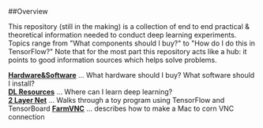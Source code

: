 ##Overview

This repository (still in the making) is a collection of end to end practical & theoretical information needed to conduct deep learning experiments. Topics range from "What components should I buy?" to "How do I do this in TensorFlow?" Note that for the most part this repository acts like a hub: it points to good information sources which helps solve problems.

**[Hardware&Software](https://github.com/kyeokabe/notes/blob/master/Hardware%26Software.md)** ...  What hardware should I buy? What software should I install?  
**[DL Resources](https://github.com/kyeokabe/notes/blob/master/DL%20Resources.md)** ... Where can I learn deep learning?  
**[2 Layer Net](https://github.com/kyeokabe/notes/blob/master/TF_2LayerNet.md)** ... Walks through a toy program using TensorFlow and TensorBoard
**[FarmVNC](https://github.com/kyeokabe/notes/blob/master/FarmVNC.md)** ... describes how to make a Mac to corn VNC connection  

 
